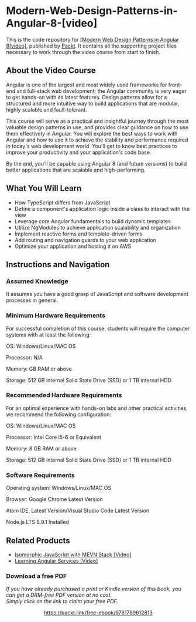 # Modern-Web-Design-Patterns-in-Angular-8-[video]

This is the code repository for [[Modern Web Design Patterns in Angular 8[video]](https://www.packtpub.com/web-development/modern-web-design-patterns-angular-8-video), published by [Packt](https://www.packtpub.com). It contains all the supporting project files necessary to work through the video course from start to finish.
## About the Video Course
Angular is one of the largest and most widely used frameworks for front-end and full-stack web development; the Angular community is very eager to get hands-on with its latest features. Design patterns allow for a structured and more intuitive way to build applications that are modular, highly scalable and fault-tolerant.

This course will serve as a practical and insightful journey through the most valuable design patterns in use, and provides clear guidance on how to use them effectively in Angular. You will explore the best ways to work with Angular and how to use it to achieve the stability and performance required in today's web development world. You'll get to know best practices to improve your productivity and your application's code base.

By the end, you’ll be capable using Angular 8 (and future versions) to build better applications that are scalable and high-performing.

<H2>What You Will Learn</H2>
<DIV class=book-info-will-learn-text>
<UL>
<LI>How TypeScript differs from JavaScript
<LI>Define a component's application logic inside a class to interact with the view
<LI>Leverage core Angular fundamentals to build dynamic templates
<LI>Utilize NgModules to achieve application scalability and organization
<LI>Implement reactive forms and template-driven forms
<LI>Add routing and navigation guards to your web application <LI>Optimize your application and hosting it on AWS
</LI></UL></DIV>

## Instructions and Navigation
### Assumed Knowledge
It assumes you have a good grasp of JavaScript and software development processes in general.

### Minimum Hardware Requirements
For successful completion of this course, students will require the computer systems with at least the following:


OS: Windows/Linux/MAC OS



Processor: N/A



Memory:  GB RAM or above



Storage: 512 GB internal Solid State Drive (SSD) or 1 TB internal HDD


### Recommended Hardware Requirements
For an optimal experience with hands-on labs and other practical activities, we recommend the following configuration:


OS: Windows/Linux/MAC OS



Processor: Intel Core i5-6 or Equivalent



Memory: 8 GB RAM or above



Storage: 512 GB internal Solid State Drive (SSD) or 1 TB internal HDD


### Software Requirements

Operating system: Windows/Linux/MAC OS



Browser: Google Chrome Latest Version



Atom IDE, Latest Version/Visual Studio Code Latest Version



Node.js LTS 8.9.1 Installed


## Related Products
* [Isomorphic JavaScript with MEVN Stack [Video]](https://www.packtpub.com/web-development/isomorphic-javascript-mevn-stack-video)
* [Learning Angular Services [Video]](https://www.packtpub.com/web-development/learning-angular-services-video)

### Download a free PDF

 <i>If you have already purchased a print or Kindle version of this book, you can get a DRM-free PDF version at no cost.<br>Simply click on the link to claim your free PDF.</i>
<p align="center"> <a href="https://packt.link/free-ebook/9781789612813">https://packt.link/free-ebook/9781789612813 </a> </p>